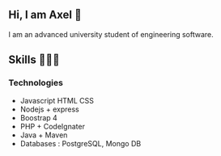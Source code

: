 ## Hi, I am Axel 👋
I am an advanced university student of engineering software. 

## Skills 👩🏾‍💻
### Technologies 
- Javascript HTML CSS
- Nodejs + express
- Boostrap 4
- PHP + CodeIgnater
- Java + Maven
- Databases : PostgreSQL, Mongo DB


